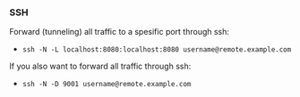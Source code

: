### SSH

Forward (tunneling) all traffic to a spesific port through ssh:
- `ssh -N -L localhost:8080:localhost:8080 username@remote.example.com`

If you also want to forward all traffic through ssh:
- `ssh -N -D 9001 username@remote.example.com`
